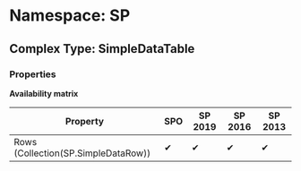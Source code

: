 # Namespace: SP

## Complex Type: SimpleDataTable

### Properties

**Availability matrix**

Property | SPO | SP 2019 | SP 2016 | SP 2013
----------|-----|---------|---------|--------
Rows (Collection(SP.SimpleDataRow)) | ✔ | ✔ | ✔ | ✔

